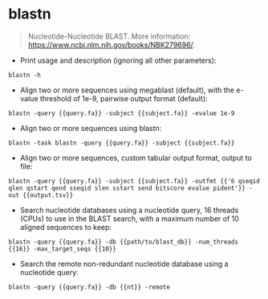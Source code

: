 # blastn

> Nucleotide-Nucleotide BLAST.
> More information: <https://www.ncbi.nlm.nih.gov/books/NBK279696/>.

- Print usage and description (ignoring all other parameters):

`blastn -h`

- Align two or more sequences using megablast (default), with the e-value threshold of 1e-9, pairwise output format (default):

`blastn -query {{query.fa}} -subject {{subject.fa}} -evalue 1e-9`

- Align two or more sequences using blastn:

`blastn -task blastn -query {{query.fa}} -subject {{subject.fa}}`

- Align two or more sequences, custom tabular output format, output to file:

`blastn -query {{query.fa}} -subject {{subject.fa}} -outfmt {{'6 qseqid qlen qstart qend sseqid slen sstart send bitscore evalue pident'}} -out {{output.tsv}}`

- Search nucleotide databases using a nucleotide query, 16 threads (CPUs) to use in the BLAST search, with a maximum number of 10 aligned sequences to keep:

`blastn -query {{query.fa}} -db {{path/to/blast_db}} -num_threads {{16}} -max_target_seqs {{10}}`

- Search the remote non-redundant nucleotide database using a nucleotide query:

`blastn -query {{query.fa}} -db {{nt}} -remote`
